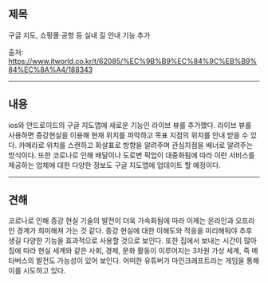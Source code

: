 ## 제목
구글 지도, 쇼핑몰·공항 등 실내 길 안내 기능 추가

출처: <https://www.itworld.co.kr/t/62085/%EC%9B%B9%EC%84%9C%EB%B9%84%EC%8A%A4/188343>
***
## 내용
ios와 안드로이드의 구글 지도앱에 새로운 기능인 라이브 뷰를 추가했다. 라이브 뷰를 사용하면 증강현실을 이용해 현재 위치를 파악하고 목표 지점의 위치를 안내 받을 수 있다. 카메라로 위치를 스캔하고 화살표로 방향을 알려주며 관심지점을 배너로 알려주는 방식이다. 또한 코로나로 인해 배달이나 도로변 픽업이 대중화됨에 따라 이런 서비스를 제공하는 업체에 대한 다양한 정보도 구글 지도앱에 업데이트 할 예정이다.
***
## 견해
코로나로 인해 증강 현실 기술의 발전이 더욱 가속화됨에 따라 이제는 온라인과 오프라인 경계가 희미해져 가는 것 같다. 증강 현실에 대한 이해도와 적응을 미리해둬야 추후 생길 다양한 기능을 효과적으로 사용할 것으로 보인다. 또한 집에서 보내는 시간이 많아짐에 따라 현실 세계와 같은 사회, 경제, 문화 활동이 이루어지는 3차원 가상 세계, 즉 메타버스의 발전도 가능성이 있어 보인다. 어떠한 유튜버가 마인크래프트라는 게임을 통해 이를 시도하고 있다.
